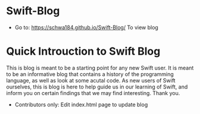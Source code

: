 # Swift-Blog

- Go to: 
https://schwa184.github.io/Swift-Blog/
To view blog

# Quick Introuction to Swift Blog
This is blog is meant to be a starting point for any new Swift user. It is meant to be an informative blog that contains a history of the programming language, as well as look at some acutal code. As new users of Swift ourselves, this is blog is here to help guide us in our learning of Swift, and inform you on certain findings that we may find interesting. Thank you.

- Contributors only: Edit index.html page to update blog 
